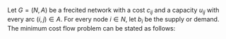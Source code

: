 
Let $G=(N,A)$ be a frecited network with a cost $c_{ij}$ and a capacity $u_{ij}$ with every arc $(i,j)\in A$. For every node $i \in N$, let $b_{i}$ be the supply or demand. The minimum cost flow problem can be stated as follows:
